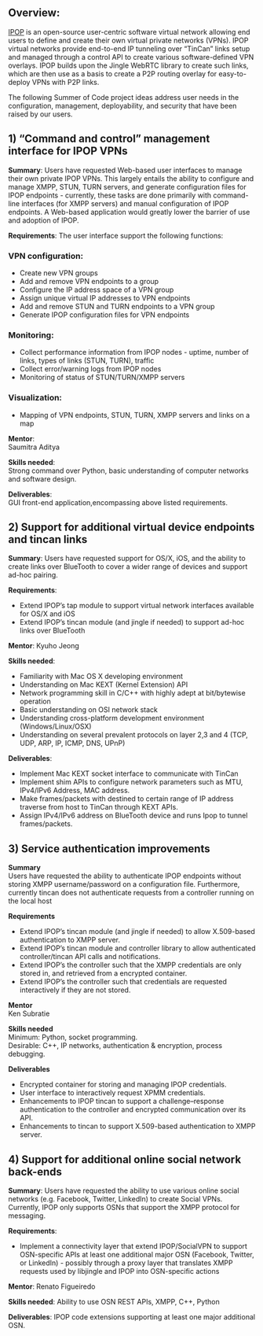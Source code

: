 ## Overview:

[IPOP](http://ipop-project.org) is an open-source user-centric software virtual network allowing end users to define and create their own virtual private networks (VPNs). IPOP virtual networks provide end-to-end IP tunneling over “TinCan” links setup and managed through a control API to create various software-defined VPN overlays. IPOP builds upon the Jingle WebRTC library to create such links, which are then use as a basis to create a P2P routing overlay for easy-to-deploy VPNs with P2P links.

The following Summer of Code project ideas address user needs in the configuration, management, deployability, and security that have been raised by our users.

## 1) “Command and control” management interface for IPOP VPNs

**Summary**: Users have requested Web-based user interfaces to manage their own private IPOP VPNs. This largely entails the ability to configure and manage XMPP, STUN, TURN servers, and generate configuration files for IPOP endpoints - currently, these tasks are done primarily with command-line interfaces (for XMPP servers) and manual configuration of IPOP endpoints. A Web-based application would greatly lower the barrier of use and adoption of IPOP. 

**Requirements**: The user interface support the following functions:

### VPN configuration:
* Create new VPN groups 
* Add and remove VPN endpoints to a group 
* Configure the IP address space of a VPN group
* Assign unique virtual IP addresses to VPN endpoints 
* Add and remove STUN and TURN endpoints to a VPN group
* Generate IPOP configuration files for VPN endpoints

### Monitoring:
* Collect performance information from IPOP nodes - uptime, number of links, types of links (STUN, TURN), traffic
* Collect error/warning logs from IPOP nodes
* Monitoring of status of STUN/TURN/XMPP servers

### Visualization:
* Mapping of VPN endpoints, STUN, TURN, XMPP servers and links on a map

**Mentor**:  
Saumitra Aditya

**Skills needed**:  
Strong command over Python, basic understanding of computer networks and software design.

**Deliverables**:  
GUI front-end application,encompassing above listed requirements.

## 2) Support for additional virtual device endpoints and tincan links

**Summary**: Users have requested support for OS/X, iOS, and the ability to create links over BlueTooth to cover a wider range of devices and support ad-hoc pairing.

**Requirements**: 
* Extend IPOP’s tap module to support virtual network interfaces available for OS/X and iOS
* Extend IPOP’s tincan module (and jingle if needed) to support ad-hoc links over BlueTooth

**Mentor**: Kyuho Jeong

**Skills needed**: 
* Familiarity with Mac OS X developing environment
* Understanding on Mac KEXT (Kernel Extension) API
* Network programming skill in C/C++ with highly adept at bit/bytewise operation
* Basic understanding on OSI network stack
* Understanding cross-platform development environment (Windows/Linux/OSX)
* Understanding on several prevalent protocols on layer 2,3 and 4 (TCP, UDP, ARP, IP, ICMP, DNS, UPnP)


**Deliverables**: 
* Implement Mac KEXT socket interface to communicate with TinCan
* Implement shim APIs to configure network parameters such as MTU, IPv4/IPv6 Address, MAC address.
* Make frames/packets with destined to certain range of IP address traverse from host to TinCan through KEXT APIs.
* Assign IPv4/IPv6 address on BlueTooth device and runs Ipop to tunnel frames/packets.


## 3) Service authentication improvements

**Summary**  
Users have requested the ability to authenticate IPOP endpoints without storing XMPP username/password on a configuration file. Furthermore, currently tincan does not authenticate requests from a controller running on the local host

**Requirements**  
* Extend IPOP’s tincan module (and jingle if needed) to allow X.509-based authentication to XMPP server.  
* Extend IPOP’s tincan module and controller library to allow authenticated controller/tincan API calls and notifications.  
* Extend IPOP’s the controller such that the XMPP credentials are only stored in, and retrieved from a encrypted container.  
* Extend IPOP’s the controller such that credentials are requested interactively if they are not stored.  
  
 
**Mentor**  
Ken Subratie

**Skills needed**  
Minimum: Python, socket programming.  
Desirable: C++, IP networks, authentication & encryption, process debugging.

**Deliverables**  
* Encrypted container for storing and managing IPOP credentials.
* User interface to interactively request XPMM credentials.
* Enhancements to IPOP tincan to support a challenge–response authentication to the controller and encrypted communication over its API.
* Enhancements to tincan to support X.509-based authentication to XMPP server.  

## 4) Support for additional online social network back-ends

**Summary**: Users have requested the ability to use various online social networks (e.g. Facebook, Twitter, LinkedIn) to create Social VPNs. Currently, IPOP only supports OSNs that support the XMPP protocol for messaging.

**Requirements**:
* Implement a connectivity layer that extend IPOP/SocialVPN to support OSN-specific APIs at least one additional major OSN (Facebook, Twitter, or LinkedIn) - possibly through a proxy layer that translates XMPP requests used by libjingle and IPOP into OSN-specific actions

**Mentor**: Renato Figueiredo

**Skills needed**: Ability to use OSN REST APIs, XMPP, C++, Python

**Deliverables**: IPOP code extensions supporting at least one major additional OSN.
